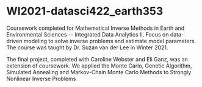 # WI2021-datasci422_earth353
Coursework completed for Mathematical Inverse Methods in Earth and Environmental Sciences -- Integrated Data Analytics II. Focus on data-driven modeling to solve inverse problems and estimate model parameters.
The course was taught by Dr. Suzan van der Lee in Winter 2021.

The final project, completed with Caroline Webster and Eli Ganz, was an extension of coursework. We applied the Monte Carlo, Genetic Algorithm, Simulated Annealing and Markov-Chain Monte Carlo Methods to Strongly Nonlinear Inverse Problems
